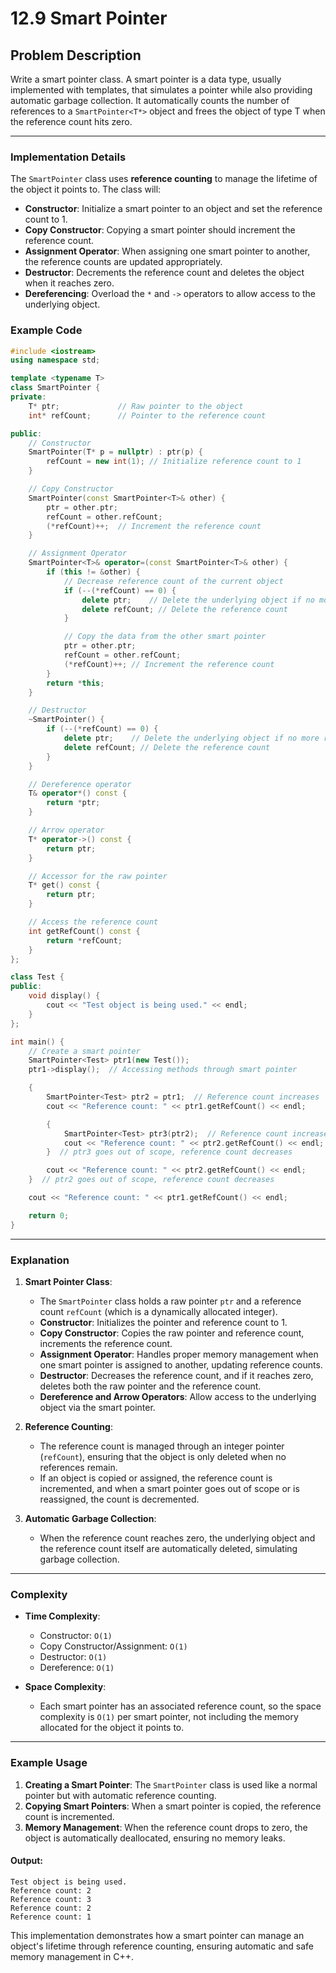 # 12.9 Smart Pointer

## Problem Description
Write a smart pointer class. A smart pointer is a data type, usually implemented with templates, that simulates a pointer while also providing automatic garbage collection. It automatically counts the number of references to a `SmartPointer<T*>` object and frees the object of type T when the reference count hits zero.

---

### Implementation Details
The `SmartPointer` class uses **reference counting** to manage the lifetime of the object it points to. The class will:

- **Constructor**: Initialize a smart pointer to an object and set the reference count to 1.
- **Copy Constructor**: Copying a smart pointer should increment the reference count.
- **Assignment Operator**: When assigning one smart pointer to another, the reference counts are updated appropriately.
- **Destructor**: Decrements the reference count and deletes the object when it reaches zero.
- **Dereferencing**: Overload the `*` and `->` operators to allow access to the underlying object.

### Example Code

```cpp
#include <iostream>
using namespace std;

template <typename T>
class SmartPointer {
private:
    T* ptr;             // Raw pointer to the object
    int* refCount;      // Pointer to the reference count

public:
    // Constructor
    SmartPointer(T* p = nullptr) : ptr(p) {
        refCount = new int(1); // Initialize reference count to 1
    }

    // Copy Constructor
    SmartPointer(const SmartPointer<T>& other) {
        ptr = other.ptr;
        refCount = other.refCount;
        (*refCount)++;  // Increment the reference count
    }

    // Assignment Operator
    SmartPointer<T>& operator=(const SmartPointer<T>& other) {
        if (this != &other) {
            // Decrease reference count of the current object
            if (--(*refCount) == 0) {
                delete ptr;    // Delete the underlying object if no more references
                delete refCount; // Delete the reference count
            }

            // Copy the data from the other smart pointer
            ptr = other.ptr;
            refCount = other.refCount;
            (*refCount)++; // Increment the reference count
        }
        return *this;
    }

    // Destructor
    ~SmartPointer() {
        if (--(*refCount) == 0) {
            delete ptr;    // Delete the underlying object if no more references
            delete refCount; // Delete the reference count
        }
    }

    // Dereference operator
    T& operator*() const {
        return *ptr;
    }

    // Arrow operator
    T* operator->() const {
        return ptr;
    }

    // Accessor for the raw pointer
    T* get() const {
        return ptr;
    }

    // Access the reference count
    int getRefCount() const {
        return *refCount;
    }
};

class Test {
public:
    void display() {
        cout << "Test object is being used." << endl;
    }
};

int main() {
    // Create a smart pointer
    SmartPointer<Test> ptr1(new Test());
    ptr1->display();  // Accessing methods through smart pointer

    {
        SmartPointer<Test> ptr2 = ptr1;  // Reference count increases
        cout << "Reference count: " << ptr1.getRefCount() << endl;

        {
            SmartPointer<Test> ptr3(ptr2);  // Reference count increases
            cout << "Reference count: " << ptr2.getRefCount() << endl;
        }  // ptr3 goes out of scope, reference count decreases

        cout << "Reference count: " << ptr2.getRefCount() << endl;
    }  // ptr2 goes out of scope, reference count decreases

    cout << "Reference count: " << ptr1.getRefCount() << endl;

    return 0;
}
```

---

### Explanation

1. **Smart Pointer Class**:
   - The `SmartPointer` class holds a raw pointer `ptr` and a reference count `refCount` (which is a dynamically allocated integer).
   - **Constructor**: Initializes the pointer and reference count to 1.
   - **Copy Constructor**: Copies the raw pointer and reference count, increments the reference count.
   - **Assignment Operator**: Handles proper memory management when one smart pointer is assigned to another, updating reference counts.
   - **Destructor**: Decreases the reference count, and if it reaches zero, deletes both the raw pointer and the reference count.
   - **Dereference and Arrow Operators**: Allow access to the underlying object via the smart pointer.

2. **Reference Counting**:
   - The reference count is managed through an integer pointer (`refCount`), ensuring that the object is only deleted when no references remain.
   - If an object is copied or assigned, the reference count is incremented, and when a smart pointer goes out of scope or is reassigned, the count is decremented.

3. **Automatic Garbage Collection**:
   - When the reference count reaches zero, the underlying object and the reference count itself are automatically deleted, simulating garbage collection.

---

### Complexity

- **Time Complexity**:
  - Constructor: `O(1)`
  - Copy Constructor/Assignment: `O(1)`
  - Destructor: `O(1)`
  - Dereference: `O(1)`
  
- **Space Complexity**:
  - Each smart pointer has an associated reference count, so the space complexity is `O(1)` per smart pointer, not including the memory allocated for the object it points to.

---

### Example Usage

1. **Creating a Smart Pointer**: The `SmartPointer` class is used like a normal pointer but with automatic reference counting.
2. **Copying Smart Pointers**: When a smart pointer is copied, the reference count is incremented.
3. **Memory Management**: When the reference count drops to zero, the object is automatically deallocated, ensuring no memory leaks.

#### Output:
```
Test object is being used.
Reference count: 2
Reference count: 3
Reference count: 2
Reference count: 1
```

This implementation demonstrates how a smart pointer can manage an object's lifetime through reference counting, ensuring automatic and safe memory management in C++.
